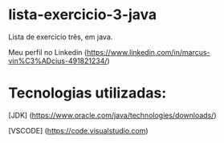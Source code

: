 # lista-exercicio-3-java
Lista de exercício três, em java.

Meu perfil no Linkedin (https://www.linkedin.com/in/marcus-vin%C3%ADcius-491821234/)

# Tecnologias utilizadas: 

[JDK] (https://www.oracle.com/java/technologies/downloads/)

[VSCODE] (https://code.visualstudio.com)
